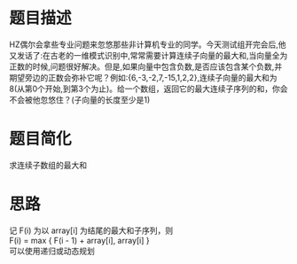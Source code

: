 # 题目描述
  HZ偶尔会拿些专业问题来忽悠那些非计算机专业的同学。今天测试组开完会后,他又发话了:在古老的一维模式识别中,常常需要计算连续子向量的最大和,当向量全为正数的时候,问题很好解决。但是,如果向量中包含负数,是否应该包含某个负数,并期望旁边的正数会弥补它呢？例如:{6,-3,-2,7,-15,1,2,2},连续子向量的最大和为8(从第0个开始,到第3个为止)。给一个数组，返回它的最大连续子序列的和，你会不会被他忽悠住？(子向量的长度至少是1)

# 题目简化
求连续子数组的最大和

# 思路
记 F(i) 为以 array[i] 为结尾的最大和子序列，则\
F(i) = max { F(i - 1) + array[i], array[i] }\
可以使用递归或动态规划 

